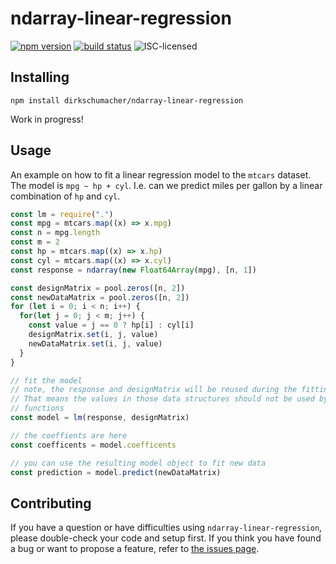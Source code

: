# ndarray-linear-regression



[![npm version](https://img.shields.io/npm/v/ndarray-linear-regression.svg)](https://www.npmjs.com/package/ndarray-linear-regression)
[![build status](https://img.shields.io/travis/derhuerst/todo-name.svg)](https://travis-ci.org/dirkschumacher/ndarray-linear-regression)
![ISC-licensed](https://img.shields.io/github/license/dirkschumacher/ndarray-linear-regression.svg)

## Installing

```shell
npm install dirkschumacher/ndarray-linear-regression
```

Work in progress!

## Usage

An example on how to fit a linear regression model to the `mtcars` dataset.
The model is `mpg ~ hp + cyl`. I.e. can we predict miles per gallon by a linear combination of `hp` and `cyl`.
```js
const lm = require(".")
const mpg = mtcars.map((x) => x.mpg)
const n = mpg.length
const m = 2
const hp = mtcars.map((x) => x.hp)
const cyl = mtcars.map((x) => x.cyl)
const response = ndarray(new Float64Array(mpg), [n, 1])

const designMatrix = pool.zeros([n, 2])
const newDataMatrix = pool.zeros([n, 2])
for (let i = 0; i < n; i++) {
  for(let j = 0; j < m; j++) {
    const value = j == 0 ? hp[i] : cyl[i]
    designMatrix.set(i, j, value)
    newDataMatrix.set(i, j, value)
  }
}

// fit the model
// note, the response and designMatrix will be reused during the fitting process
// That means the values in those data structures should not be used by any other
// functions
const model = lm(response, designMatrix)

// the coeffients are here
const coefficents = model.coefficents

// you can use the resulting model object to fit new data
const prediction = model.predict(newDataMatrix)
```


## Contributing

If you have a question or have difficulties using `ndarray-linear-regression`, please double-check your code and setup first. If you think you have found a bug or want to propose a feature, refer to [the issues page](https://github.com/dirkschumacher/ndarray-linear-regression/issues).
